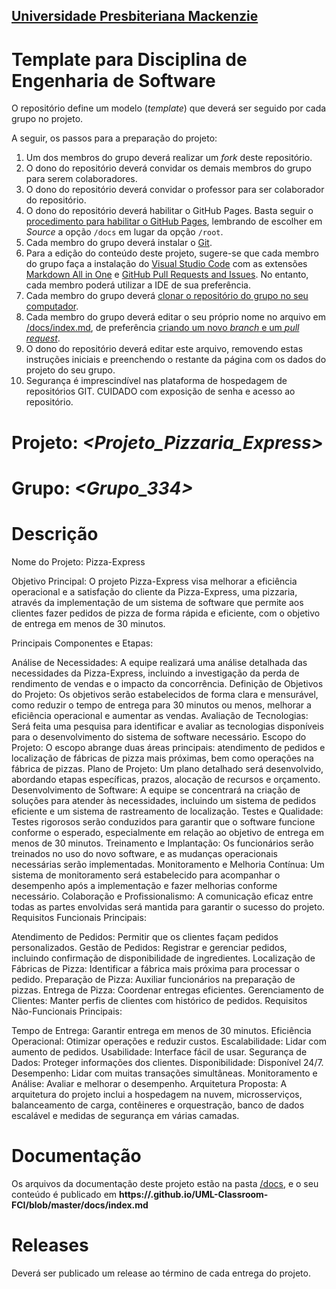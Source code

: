 <h2><a href= "https://www.mackenzie.br">Universidade Presbiteriana Mackenzie</a></h2>


# Template para Disciplina de Engenharia de Software

O repositório define um modelo (*template*) que deverá ser seguido por cada grupo no projeto.

A seguir, os passos para a preparação do projeto:

1. Um dos membros do grupo deverá realizar um *fork* deste repositório.
2. O dono do repositório deverá convidar os demais membros do grupo para serem colaboradores.
3. O dono do repositório deverá convidar o professor para ser colaborador do repositório.
4. O dono do repositório deverá habilitar o GitHub Pages. Basta seguir o [procedimento para habilitar o GitHub Pages](https://docs.github.com/pt/pages/getting-started-with-github-pages/configuring-a-publishing-source-for-your-github-pages-site), lembrando de escolher em *Source* a opção `/docs` em lugar da opção `/root`.
5. Cada membro do grupo deverá instalar o [Git](https://git-scm.com/downloads).
6. Para a edição do conteúdo deste projeto, sugere-se que cada membro do grupo faça a instalação do [Visual Studio Code](https://code.visualstudio.com/) com as extensões [Markdown All in One](https://marketplace.visualstudio.com/items?itemName=yzhang.markdown-all-in-one) e [GitHub Pull Requests and Issues](https://marketplace.visualstudio.com/items?itemName=GitHub.vscode-pull-request-github). No entanto, cada membro poderá utilizar a IDE de sua preferência.
7. Cada membro do grupo deverá [clonar o repositório do grupo no seu computador](https://learn.microsoft.com/en-us/azure/developer/javascript/how-to/with-visual-studio-code/clone-github-repository?tabs=create-repo-command-palette%2Cinitialize-repo-activity-bar%2Ccreate-branch-command-palette%2Ccommit-changes-command-palette%2Cpush-command-palette).
8. Cada membro do grupo deverá editar o seu próprio nome no arquivo em [/docs/index.md](./docs/index.md), de preferência [criando um novo *branch* e um *pull request*](https://www.youtube.com/watch?v=LdSwWxVzUpo).
9. O dono do repositório deverá editar este arquivo, removendo estas instruções iniciais e preenchendo o restante da página com os dados do projeto do seu grupo.
10. Segurança é imprescindível nas plataforma de hospedagem de repositórios GIT. CUIDADO com exposição de senha e acesso ao repositório.


# Projeto: *<Projeto_Pizzaria_Express>*

# Grupo: *<Grupo_334>*

# Descrição
Nome do Projeto: Pizza-Express

Objetivo Principal: O projeto Pizza-Express visa melhorar a eficiência operacional e a satisfação do cliente da Pizza-Express, uma pizzaria, através da implementação de um sistema de software que permite aos clientes fazer pedidos de pizza de forma rápida e eficiente, com o objetivo de entrega em menos de 30 minutos.

Principais Componentes e Etapas:

Análise de Necessidades: A equipe realizará uma análise detalhada das necessidades da Pizza-Express, incluindo a investigação da perda de rendimento de vendas e o impacto da concorrência.
Definição de Objetivos do Projeto: Os objetivos serão estabelecidos de forma clara e mensurável, como reduzir o tempo de entrega para 30 minutos ou menos, melhorar a eficiência operacional e aumentar as vendas.
Avaliação de Tecnologias: Será feita uma pesquisa para identificar e avaliar as tecnologias disponíveis para o desenvolvimento do sistema de software necessário.
Escopo do Projeto: O escopo abrange duas áreas principais: atendimento de pedidos e localização de fábricas de pizza mais próximas, bem como operações na fábrica de pizzas.
Plano de Projeto: Um plano detalhado será desenvolvido, abordando etapas específicas, prazos, alocação de recursos e orçamento.
Desenvolvimento de Software: A equipe se concentrará na criação de soluções para atender às necessidades, incluindo um sistema de pedidos eficiente e um sistema de rastreamento de localização.
Testes e Qualidade: Testes rigorosos serão conduzidos para garantir que o software funcione conforme o esperado, especialmente em relação ao objetivo de entrega em menos de 30 minutos.
Treinamento e Implantação: Os funcionários serão treinados no uso do novo software, e as mudanças operacionais necessárias serão implementadas.
Monitoramento e Melhoria Contínua: Um sistema de monitoramento será estabelecido para acompanhar o desempenho após a implementação e fazer melhorias conforme necessário.
Colaboração e Profissionalismo: A comunicação eficaz entre todas as partes envolvidas será mantida para garantir o sucesso do projeto.
Requisitos Funcionais Principais:

Atendimento de Pedidos: Permitir que os clientes façam pedidos personalizados.
Gestão de Pedidos: Registrar e gerenciar pedidos, incluindo confirmação de disponibilidade de ingredientes.
Localização de Fábricas de Pizza: Identificar a fábrica mais próxima para processar o pedido.
Preparação de Pizza: Auxiliar funcionários na preparação de pizzas.
Entrega de Pizza: Coordenar entregas eficientes.
Gerenciamento de Clientes: Manter perfis de clientes com histórico de pedidos.
Requisitos Não-Funcionais Principais:

Tempo de Entrega: Garantir entrega em menos de 30 minutos.
Eficiência Operacional: Otimizar operações e reduzir custos.
Escalabilidade: Lidar com aumento de pedidos.
Usabilidade: Interface fácil de usar.
Segurança de Dados: Proteger informações dos clientes.
Disponibilidade: Disponível 24/7.
Desempenho: Lidar com muitas transações simultâneas.
Monitoramento e Análise: Avaliar e melhorar o desempenho.
Arquitetura Proposta: A arquitetura do projeto inclui a hospedagem na nuvem, microsserviços, balanceamento de carga, contêineres e orquestração, banco de dados escalável e medidas de segurança em várias camadas.

# Documentação

Os arquivos da documentação deste projeto estão na pasta [/docs](/docs), e o seu conteúdo é publicado em **https://<usuario>.github.io/UML-Classroom-FCI/blob/master/docs/index.md**



# Releases

Deverá ser publicado um release ao término de cada entrega do projeto.
